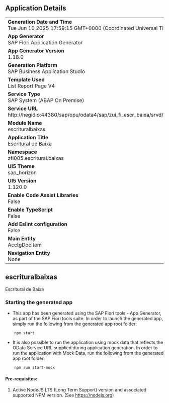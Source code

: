 ## Application Details
|               |
| ------------- |
|**Generation Date and Time**<br>Tue Jun 10 2025 17:59:15 GMT+0000 (Coordinated Universal Time)|
|**App Generator**<br>SAP Fiori Application Generator|
|**App Generator Version**<br>1.18.0|
|**Generation Platform**<br>SAP Business Application Studio|
|**Template Used**<br>List Report Page V4|
|**Service Type**<br>SAP System (ABAP On Premise)|
|**Service URL**<br>http://hegidio:44380/sap/opu/odata4/sap/zui_fi_escr_baixa/srvd/sap/zui_fi_escr_baixa/0001/|
|**Module Name**<br>escrituralbaixas|
|**Application Title**<br>Escritural de Baixa|
|**Namespace**<br>zfi005.escritural.baixas|
|**UI5 Theme**<br>sap_horizon|
|**UI5 Version**<br>1.120.0|
|**Enable Code Assist Libraries**<br>False|
|**Enable TypeScript**<br>False|
|**Add Eslint configuration**<br>False|
|**Main Entity**<br>AcctgDocItem|
|**Navigation Entity**<br>None|

## escrituralbaixas

Escritural de Baixa

### Starting the generated app

-   This app has been generated using the SAP Fiori tools - App Generator, as part of the SAP Fiori tools suite.  In order to launch the generated app, simply run the following from the generated app root folder:

```
    npm start
```

- It is also possible to run the application using mock data that reflects the OData Service URL supplied during application generation.  In order to run the application with Mock Data, run the following from the generated app root folder:

```
    npm run start-mock
```

#### Pre-requisites:

1. Active NodeJS LTS (Long Term Support) version and associated supported NPM version.  (See https://nodejs.org)


